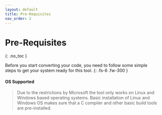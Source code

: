 ```yaml
---
layout: default
title: Pre-Requisites
nav_order: 2
---
```


# Pre-Requisites
{: .no_toc }

Before you start converting your code, you need to follow some simple steps to get your system ready for this tool.
{: .fs-6 .fw-300 }

#### [](#header-4) OS Supported

> Due to the restrictions by Microsoft the tool only works on Linux and Windows based operating systems.
> Basic installation of Linux and Windows OS makes sure that a C compiler and other basic build tools are pre-installed.
